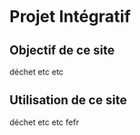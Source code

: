 # Projet Intégratif

## Objectif de ce site 

déchet etc etc
## Utilisation de ce site
déchet etc etc
fefr